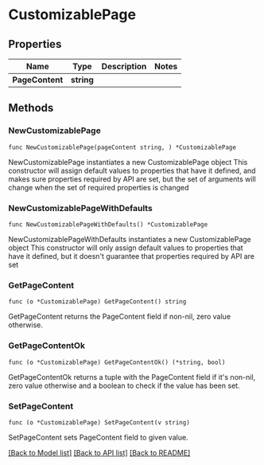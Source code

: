 # CustomizablePage

## Properties

Name | Type | Description | Notes
------------ | ------------- | ------------- | -------------
**PageContent** | **string** |  | 

## Methods

### NewCustomizablePage

`func NewCustomizablePage(pageContent string, ) *CustomizablePage`

NewCustomizablePage instantiates a new CustomizablePage object
This constructor will assign default values to properties that have it defined,
and makes sure properties required by API are set, but the set of arguments
will change when the set of required properties is changed

### NewCustomizablePageWithDefaults

`func NewCustomizablePageWithDefaults() *CustomizablePage`

NewCustomizablePageWithDefaults instantiates a new CustomizablePage object
This constructor will only assign default values to properties that have it defined,
but it doesn't guarantee that properties required by API are set

### GetPageContent

`func (o *CustomizablePage) GetPageContent() string`

GetPageContent returns the PageContent field if non-nil, zero value otherwise.

### GetPageContentOk

`func (o *CustomizablePage) GetPageContentOk() (*string, bool)`

GetPageContentOk returns a tuple with the PageContent field if it's non-nil, zero value otherwise
and a boolean to check if the value has been set.

### SetPageContent

`func (o *CustomizablePage) SetPageContent(v string)`

SetPageContent sets PageContent field to given value.



[[Back to Model list]](../README.md#documentation-for-models) [[Back to API list]](../README.md#documentation-for-api-endpoints) [[Back to README]](../README.md)


